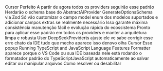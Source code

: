 Cursor
 Perfeito
A partir de agora todos os providers seguirão esse padrão
 Herdarão o schema base do AbstractAIProvider GenerateOptionsSchema via Zod
 Só vão customizar o campo model enum dos modelos suportados e adicionar campos extras se realmente necessário
 Isso garante máxima consistência manutenção fácil e evolução rápida do ecossistema
Pronto para aplicar esse padrão em todos os providers e manter a arquitetura limpa e robusta
User
DeepSeekProviderts ajuste ele
vc sabe corrigir esse erro chato da IDE tudo que mecho aparece isso
denovo olha
Cursor
Esse popup Running TypeScript and JavaScript Language Features Formatter aparece porque o VS Code ou sua IDE baseada nele está rodando o formatador padrão do TypeScriptJavaScript automaticamente ao salvar editar ou manipular arquivos
 Como resolver ou desabilitar